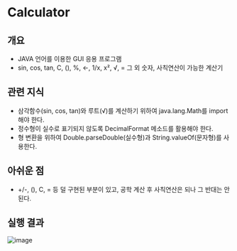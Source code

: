 # Calculator

## 개요
- JAVA 언어를 이용한 GUI 응용 프로그램
- sin, cos, tan, C, (), %, ←, 1/x, x², √, = 그 외 숫자, 사칙연산이 가능한 계산기

## 관련 지식
- 삼각함수(sin, cos, tan)와 루트(√)를 계산하기 위하여 java.lang.Math를 import 해야 한다.
- 정수형이 실수로 표기되지 않도록 DecimalFormat 메소드를 활용해야 한다.
- 형 변환을 위하여 Double.parseDouble(실수형)과 String.valueOf(문자형)를 사용한다.

## 아쉬운 점
- +/-, (), C, = 등 덜 구현된 부분이 있고, 공학 계산 후 사칙연산은 되나 그 반대는 안된다.

## 실행 결과
![image](https://user-images.githubusercontent.com/73567158/122508708-5c984e80-d03d-11eb-9820-7b19255b2a0d.png)
